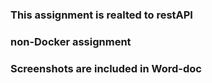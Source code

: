 ### This assignment is realted to restAPI
### non-Docker assignment
### Screenshots are included in Word-doc